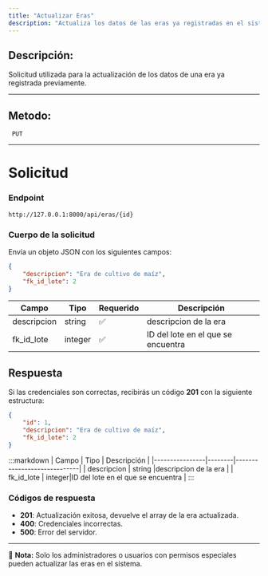 ```yaml
---
title: "Actualizar Eras"
description: "Actualiza los datos de las eras ya registradas en el sistema."
---
```



## Descripción:
Solicitud utilizada para la actualización de los datos de una era ya registrada previamente.

---


## Metodo: 
```
 PUT
```
---


# **Solicitud**

### **Endpoint**
```
http://127.0.0.1:8000/api/eras/{id}
```

### **Cuerpo de la solicitud**
Envía un objeto JSON con los siguientes campos:

```json
{
    "descripcion": "Era de cultivo de maíz",
    "fk_id_lote": 2
}
```

| Campo           | Tipo   | Requerido | Descripción                |
|----------------|--------|-----------|-----------------------------|
| descripcion    | string | ✅       | descripcion de la era    |
| fk_id_lote     | integer| ✅       | ID del lote en el que se encuentra |

## **Respuesta**

Si las credenciales son correctas, recibirás un código **201** con la siguiente estructura:

```json
{
    "id": 1,
    "descripcion": "Era de cultivo de maíz",
    "fk_id_lote": 2
}
```

:::markdown
| Campo           | Tipo   | Descripción                |
|----------------|--------|-----------------------------|
| descripcion     | string |descripcion de la era   |
| fk_id_lote      | integer|ID del lote en el que se encuentra  |
:::


### **Códigos de respuesta**
- **201**: Actualización exitosa, devuelve el array de la era actualizada.
- **400**: Credenciales incorrectas.
- **500**: Error del servidor.

---

📄 **Nota:**  Solo los administradores o usuarios con permisos especiales pueden actualizar las eras en el sistema.



